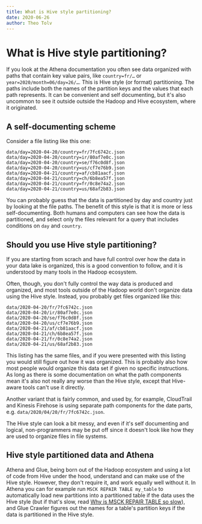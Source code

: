 ```yaml
---
title: What is Hive style partitioning?
date: 2020-06-26
author: Theo Tolv
---
```

# What is Hive style partitioning?

If you look at the Athena documentation you often see data organized with paths that contain key value pairs, like `country=fr/…` or `year=2020/month=06/day=26/…`. This is Hive style (or format) partitioning. The paths include both the names of the partition keys and the values that each path represents. It can be convenient and self documenting, but it's also uncommon to see it outside outside the Hadoop and Hive ecosystem, where it originated.

## A self-documenting scheme

Consider a file listing like this one:

```
data/day=2020-04-20/country=fr/7fc6742c.json
data/day=2020-04-20/country=ir/80af7e0c.json
data/day=2020-04-20/country=se/f76c0d8f.json
data/day=2020-04-20/country=us/cf7e76b9.json
data/day=2020-04-21/country=af/cb81aacf.json
data/day=2020-04-21/country=ch/6b8ea57f.json
data/day=2020-04-21/country=fr/0c8e74a2.json
data/day=2020-04-21/country=us/68af2b83.json
```

You can probably guess that the data is partitioned by day and country just by looking at the file paths. The benefit of this style is that it is more or less self-documenting. Both humans and computers can see how the data is partitioned, and select only the files relevant for a query that includes conditions on `day` and `country`.

## Should you use Hive style partitioning?

If you are starting from scrach and have full control over how the data in your data lake is organized, this is a good convention to follow, and it is understood by many tools in the Hadoop ecosystem.

Often, though, you don't fully control the way data is produced and organized, and most tools outside of the Hadoop world don't organize data using the Hive style. Instead, you probably get files organized like this:

```
data/2020-04-20/fr/7fc6742c.json
data/2020-04-20/ir/80af7e0c.json
data/2020-04-20/se/f76c0d8f.json
data/2020-04-20/us/cf7e76b9.json
data/2020-04-21/af/cb81aacf.json
data/2020-04-21/ch/6b8ea57f.json
data/2020-04-21/fr/0c8e74a2.json
data/2020-04-21/us/68af2b83.json
```

This listing has the same files, and if you were presented with this listing you would still figure out how it was organized. This is probably also how most people would organize this data set if given no specific instructions. As long as there is some documentation on what the path components mean it's also not really any worse than the Hive style, except that Hive-aware tools can't use it directly.

Another variant that is fairly common, and used by, for example, CloudTrail and Kinesis Firehose is using separate path components for the date parts, e.g. `data/2020/04/20/fr/7fc6742c.json`.

The Hive style can look a bit messy, and even if it's self documenting and logical, non-programmers may be put off since it doesn't look like how they are used to organize files in file systems.

## Hive style partitioned data and Athena

Athena and Glue, being born out of the Hadoop ecosystem and using a lot of code from Hive under the hood, understand and can make use of the Hive style. However, they don't require it, and work equally well without it. In Athena you can for example run `MSCK REPAIR TABLE my_table` to automatically load new partitions into a partitioned table if the data uses the Hive style (but if that's slow, read [Why is MSCK REPAIR TABLE so slow](./msck-repair-table)), and Glue Crawler figures out the names for a table's partition keys if the data is partitioned in the Hive style.
